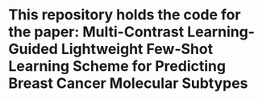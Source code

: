 # This repository holds the code for the paper: Multi-Contrast Learning-Guided Lightweight Few-Shot Learning Scheme for Predicting Breast Cancer Molecular Subtypes
